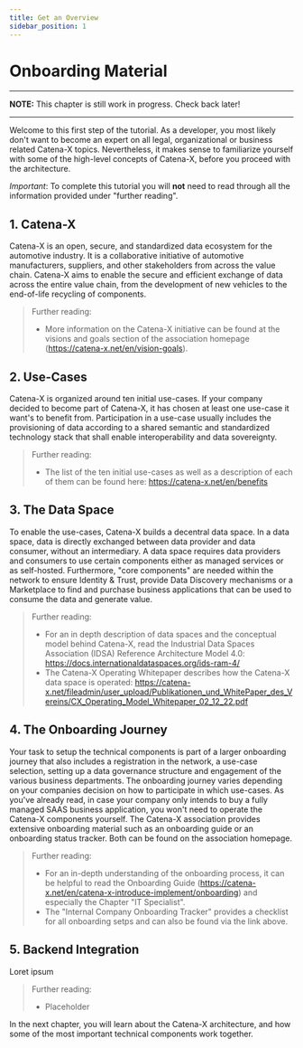 ```yaml
---
title: Get an Overview
sidebar_position: 1
---
```


# Onboarding Material

---
**NOTE:**
This chapter is still work in progress. Check back later!

---

Welcome to this first step of the tutorial. As a developer, you most likely don't want to become an expert on all legal, organizational or business related Catena-X topics.
Nevertheless, it makes sense to familiarize yourself with some of the high-level concepts of Catena-X, before you proceed with the architecture.

*Important*: To complete this tutorial you will **not** need to read through all the information provided under "further reading".

## 1. Catena-X

Catena-X is an open, secure, and standardized data ecosystem for the automotive industry. It is a collaborative initiative of automotive manufacturers, suppliers, and other stakeholders from across the value chain. Catena-X aims to enable the secure and efficient exchange of data across the entire value chain, from the development of new vehicles to the end-of-life recycling of components.

> Further reading:
>
> - More information on the Catena-X initiative can be found at the visions and goals section of the association homepage (https://catena-x.net/en/vision-goals).

## 2. Use-Cases

Catena-X is organized around ten initial use-cases. If your company decided to become part of Catena-X, it has chosen at least one use-case it want's to benefit from. Participation in a use-case usually includes the provisioning of data according to a shared semantic and standardized technology stack that shall enable interoperability and data sovereignty.

> Further reading:
>
> - The list of the ten initial use-cases as well as a description of each of them can be found here: https://catena-x.net/en/benefits

## 3. The Data Space

To enable the use-cases, Catena-X builds a decentral data space. In a data space, data is directly exchanged between data provider and data consumer, without an intermediary. A data space requires data providers and consumers to use certain components either as managed services or as self-hosted. Furthermore, "core components" are needed within the network to ensure Identity & Trust, provide Data Discovery mechanisms or a Marketplace to find and purchase business applications that can be used to consume the data and generate value.

> Further reading:
>
> - For an in depth description of data spaces and the conceptual model behind Catena-X, read the Industrial Data Spaces Association (IDSA) Reference Architecture Model 4.0: https://docs.internationaldataspaces.org/ids-ram-4/  
> - The Catena-X Operating Whitepaper describes how the Catena-X data space is operated: https://catena-x.net/fileadmin/user_upload/Publikationen_und_WhitePaper_des_Vereins/CX_Operating_Model_Whitepaper_02_12_22.pdf 


## 4. The Onboarding Journey

Your task to setup the technical components is part of a larger onboarding journey that also includes a registration in the network, a use-case selection, setting up a data governance structure and engagement of the various business departments. The onboarding journey varies depending on your companies decision on how to participate in which use-cases. As you've already read, in case your company only intends to buy a fully managed SAAS business application, you won't need to operate the Catena-X components yourself.
 The Catena-X association provides extensive onboarding material such as an onboarding guide or an onboarding status tracker. Both can be found on the association homepage.

>Further reading:
>
> - For an in-depth understanding of the onboarding process, it can be helpful to read the Onboarding Guide (https://catena-x.net/en/catena-x-introduce-implement/onboarding) and especially the Chapter "IT Specialist".
> - The "Internal Company Onboarding Tracker" provides a checklist for all onboarding setps and can also be found via the link above. 

## 5. Backend Integration
Loret ipsum

> Further reading:
>
> - Placeholder


In the next chapter, you will learn about the Catena-X architecture, and how some of the most important technical components work together. 
